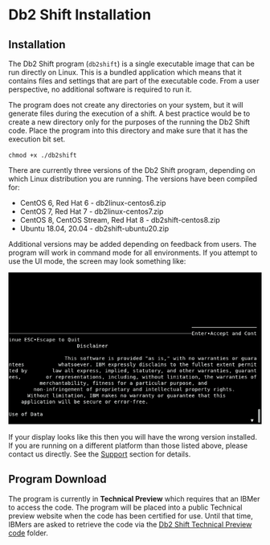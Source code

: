 # Db2 Shift Installation

## Installation

The Db2 Shift program (`db2shift`) is a single executable image that can be run directly on Linux. This is a bundled application which means that it contains files and settings that are part of the executable code. From a user perspective, no additional software is required to run it.

The program does not create any directories on your system, but it will generate files during the execution of a shift. A best practice would be to
create a new directory only for the purposes of the running the Db2 Shift code. Place the program into this directory and make sure that it has the execution
bit set.

`chmod +x ./db2shift`

There are currently three versions of the Db2 Shift program, depending on which Linux distribution you are running. The versions have been compiled for:

* CentOS 6, Red Hat 6 - db2linux-centos6.zip
* CentOS 7, Red Hat 7 - db2linux-centos7.zip
* CentOS 8, CentOS Stream, Red Hat 8 - db2shift-centos8.zip
* Ubuntu 18.04, 20.04 - db2shift-ubuntu20.zip

Additional versions may be added depending on feedback from users. The program will work in command mode for all environments. If you attempt to use the UI mode, the
screen may look something like:

![Bad Version](img/c2c_bad_version.png)

If your display looks like this then you will have the wrong version installed. If you are running on a different platform than those listed above, please contact us directly. See the [Support](support.md) section for details.

## Program Download

The program is currently in **Technical Preview** which requires that an IBMer to access the code. The program will be placed into a public Technical preview
website when the code has been certified for use. Until that time, IBMers are asked to retrieve the code via the [Db2 Shift Technical Preview code](https://ibm.ent.box.com/folder/160709037030?s=z92luepoqkxykk1uyvhrc82x596kidac) folder.